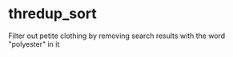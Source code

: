 # thredup_sort
Filter out petite clothing by removing search results with the word "polyester" in it
